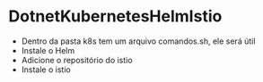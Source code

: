 # DotnetKubernetesHelmIstio

* Dentro da pasta k8s tem um arquivo comandos.sh, ele será útil
* Instale o Helm
* Adicione o repositório do istio
* Instale o istio

